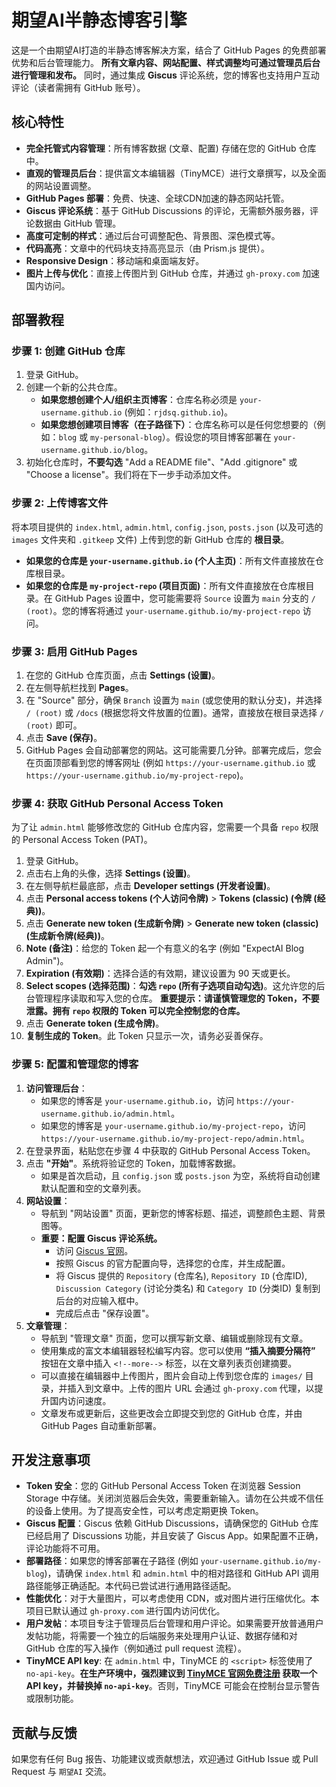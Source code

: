 # 期望AI半静态博客引擎

这是一个由期望AI打造的半静态博客解决方案，结合了 GitHub Pages 的免费部署优势和后台管理能力。
**所有文章内容、网站配置、样式调整均可通过管理员后台进行管理和发布。** 同时，通过集成 **Giscus** 评论系统，您的博客也支持用户互动评论（读者需拥有 GitHub 账号）。

## 核心特性

*   **完全托管式内容管理**：所有博客数据 (文章、配置) 存储在您的 GitHub 仓库中。
*   **直观的管理员后台**：提供富文本编辑器（TinyMCE）进行文章撰写，以及全面的网站设置调整。
*   **GitHub Pages 部署**：免费、快速、全球CDN加速的静态网站托管。
*   **Giscus 评论系统**：基于 GitHub Discussions 的评论，无需额外服务器，评论数据由 GitHub 管理。
*   **高度可定制的样式**：通过后台可调整配色、背景图、深色模式等。
*   **代码高亮**：文章中的代码块支持高亮显示（由 Prism.js 提供）。
*   **Responsive Design**：移动端和桌面端友好。
*   **图片上传与优化**：直接上传图片到 GitHub 仓库，并通过 `gh-proxy.com` 加速国内访问。

## 部署教程

### 步骤 1: 创建 GitHub 仓库

1.  登录 GitHub。
2.  创建一个新的公共仓库。
    *   **如果您想创建个人/组织主页博客**：仓库名称必须是 `your-username.github.io` (例如：`rjdsq.github.io`)。
    *   **如果您想创建项目博客（在子路径下）**：仓库名称可以是任何您想要的（例如：`blog` 或 `my-personal-blog`）。假设您的项目博客部署在 `your-username.github.io/blog`。
3.  初始化仓库时，**不要勾选** "Add a README file"、"Add .gitignore" 或 "Choose a license"。我们将在下一步手动添加文件。

### 步骤 2: 上传博客文件

将本项目提供的 `index.html`, `admin.html`, `config.json`, `posts.json` (以及可选的 `images` 文件夹和 `.gitkeep` 文件) 上传到您的新 GitHub 仓库的 **根目录**。

*   **如果您的仓库是 `your-username.github.io` (个人主页)**：所有文件直接放在仓库根目录。
*   **如果您的仓库是 `my-project-repo` (项目页面)**：所有文件直接放在仓库根目录。在 GitHub Pages 设置中，您可能需要将 `Source` 设置为 `main` 分支的 `/ (root)`。您的博客将通过 `your-username.github.io/my-project-repo` 访问。

### 步骤 3: 启用 GitHub Pages

1.  在您的 GitHub 仓库页面，点击 **Settings (设置)**。
2.  在左侧导航栏找到 **Pages**。
3.  在 "Source" 部分，确保 `Branch` 设置为 `main` (或您使用的默认分支)，并选择 `/ (root)` 或 `/docs` (根据您将文件放置的位置)。通常，直接放在根目录选择 `/ (root)` 即可。
4.  点击 **Save (保存)**。
5.  GitHub Pages 会自动部署您的网站。这可能需要几分钟。部署完成后，您会在页面顶部看到您的博客网址 (例如 `https://your-username.github.io` 或 `https://your-username.github.io/my-project-repo`)。

### 步骤 4: 获取 GitHub Personal Access Token

为了让 `admin.html` 能够修改您的 GitHub 仓库内容，您需要一个具备 `repo` 权限的 Personal Access Token (PAT)。

1.  登录 GitHub。
2.  点击右上角的头像，选择 **Settings (设置)**。
3.  在左侧导航栏最底部，点击 **Developer settings (开发者设置)**。
4.  点击 **Personal access tokens (个人访问令牌)** > **Tokens (classic) (令牌 (经典))**。
5.  点击 **Generate new token (生成新令牌)** > **Generate new token (classic) (生成新令牌(经典))**。
6.  **Note (备注)**：给您的 Token 起一个有意义的名字 (例如 "ExpectAI Blog Admin")。
7.  **Expiration (有效期)**：选择合适的有效期，建议设置为 90 天或更长。
8.  **Select scopes (选择范围)**：**勾选 `repo` (所有子选项自动勾选)**。这允许您的后台管理程序读取和写入您的仓库。
    **重要提示：请谨慎管理您的 Token，不要泄露。拥有 `repo` 权限的 Token 可以完全控制您的仓库。**
9.  点击 **Generate token (生成令牌)**。
10. **复制生成的 Token**。此 Token 只显示一次，请务必妥善保存。

### 步骤 5: 配置和管理您的博客

1.  **访问管理后台**：
    *   如果您的博客是 `your-username.github.io`，访问 `https://your-username.github.io/admin.html`。
    *   如果您的博客是 `your-username.github.io/my-project-repo`，访问 `https://your-username.github.io/my-project-repo/admin.html`。
2.  在登录界面，粘贴您在步骤 4 中获取的 GitHub Personal Access Token。
3.  点击 **"开始"**。系统将验证您的 Token，加载博客数据。
    *   如果是首次启动，且 `config.json` 或 `posts.json` 为空，系统将自动创建默认配置和空的文章列表。
4.  **网站设置**：
    *   导航到 "网站设置" 页面，更新您的博客标题、描述，调整颜色主题、背景图等。
    *   **重要：配置 Giscus 评论系统。**
        *   访问 [Giscus 官网](https://giscus.app/)。
        *   按照 Giscus 的官方配置向导，选择您的仓库，并生成配置。
        *   将 Giscus 提供的 `Repository` (仓库名), `Repository ID` (仓库ID), `Discussion Category` (讨论分类名) 和 `Category ID` (分类ID) 复制到后台的对应输入框中。
        *   完成后点击 "保存设置"。
5.  **文章管理**：
    *   导航到 "管理文章" 页面，您可以撰写新文章、编辑或删除现有文章。
    *   使用集成的富文本编辑器轻松编写内容。您可以使用 **“插入摘要分隔符”** 按钮在文章中插入 `<!--more-->` 标签，以在文章列表页创建摘要。
    *   可以直接在编辑器中上传图片，图片会自动上传到您仓库的 `images/` 目录，并插入到文章中。上传的图片 URL 会通过 `gh-proxy.com` 代理，以提升国内访问速度。
    *   文章发布或更新后，这些更改会立即提交到您的 GitHub 仓库，并由 GitHub Pages 自动重新部署。

## 开发注意事项

*   **Token 安全**：您的 GitHub Personal Access Token 在浏览器 Session Storage 中存储。关闭浏览器后会失效，需要重新输入。请勿在公共或不信任的设备上使用。为了提高安全性，可以考虑定期更换 Token。
*   **Giscus 配置**：Giscus 依赖 GitHub Discussions，请确保您的 GitHub 仓库已经启用了 Discussions 功能，并且安装了 Giscus App。如果配置不正确，评论功能将不可用。
*   **部署路径**：如果您的博客部署在子路径 (例如 `your-username.github.io/my-blog`)，请确保 `index.html` 和 `admin.html` 中的相对路径和 GitHub API 调用路径能够正确适配。本代码已尝试进行通用路径适配。
*   **性能优化**：对于大量图片，可以考虑使用 CDN，或对图片进行压缩优化。本项目已默认通过 `gh-proxy.com` 进行国内访问优化。
*   **用户发帖**：本项目专注于管理员后台管理和用户评论。如果需要开放普通用户发帖功能，将需要一个独立的后端服务来处理用户认证、数据存储和对 GitHub 仓库的写入操作（例如通过 pull request 流程）。
*   **TinyMCE API key**: 在 `admin.html` 中，TinyMCE 的 `<script>` 标签使用了 `no-api-key`。**在生产环境中，强烈建议到 <a href="https://www.tiny.cloud/auth/signup/" target="_blank">TinyMCE 官网免费注册</a> 获取一个 API key，并替换掉 `no-api-key`**。否则，TinyMCE 可能会在控制台显示警告或限制功能。

## 贡献与反馈

如果您有任何 Bug 报告、功能建议或贡献想法，欢迎通过 GitHub Issue 或 Pull Request 与 `期望AI` 交流。
